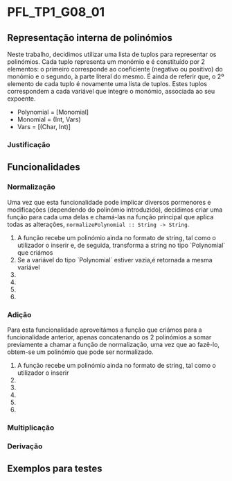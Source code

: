 # PFL_TP1_G08_01

## Representação interna de polinómios
Neste trabalho, decidimos utilizar uma lista de tuplos para representar os polinómios. Cada tuplo representa um monómio e é constituído por 2 elementos: o primeiro corresponde ao coeficiente (negativo ou positivo) do monómio e o segundo, à parte literal do mesmo. É ainda de referir que, o 2º elemento de cada tuplo é novamente uma lista de tuplos. Estes tuplos correspondem a cada variável que integre o monómio, associada ao seu expoente.

<ul>
	<li>Polynomial = [Monomial]</li>
	<li>Monomial = (Int, Vars)</li>
	<li>Vars = [(Char, Int)]</li>
</ul>

### Justificação

## Funcionalidades

### Normalização
Uma vez que esta funcionalidade pode implicar diversos pormenores e modificações (dependendo do polinómio introduzido), decidimos criar uma função para cada uma delas e chamá-las na função principal que aplica todas as alterações, `normalizePolynomial :: String -> String`.

<ol>
	<li>A função recebe um polinómio ainda no formato de string, tal como o utilizador o inserir e, de seguida, transforma a string no tipo `Polynomial` que criámos</li>
	<li>Se a variável do tipo `Polynomial` estiver vazia,é retornada a mesma variável</li>
	<li></li>
	<li></li>
	<li></li>
	<li></li>
</ol>

### Adição
Para esta funcionalidade aproveitámos a função que criámos para a funcionalidade anterior, apenas concatenando os 2 polinómios a somar previamente a chamar a função de normalização, uma vez que ao fazê-lo, obtem-se um polinómio que pode ser normalizado.

<ol>
	<li>A função recebe um polinómio ainda no formato de string, tal como o utilizador o inserir</li>
	<li></li>
	<li></li>
	<li></li>
	<li></li>
	<li></li>
</ol>

### Multiplicação

### Derivação

## Exemplos para testes
